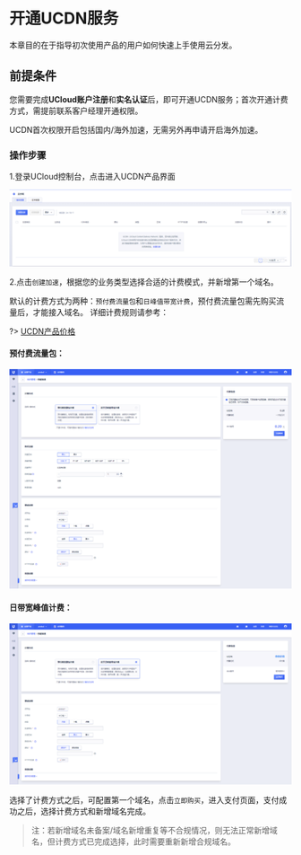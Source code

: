 # 开通UCDN服务

本章目的在于指导初次使用产品的用户如何快速上手使用云分发。

## 前提条件

您需要完成<strong>UCloud账户注册</strong>和<strong>实名认证</strong>后，即可开通UCDN服务；首次开通计费方式，需提前联系客户经理开通权限。

UCDN首次权限开启包括国内/海外加速，无需另外再申请开启海外加速。

### 操作步骤

1.登录UCloud控制台，点击进入UCDN产品界面

![2021-UCDN首次新增域名](/images/2021-UCDN首次新增域名.png)

2.点击<code>创建加速</code>，根据您的业务类型选择合适的计费模式，并新增第一个域名。

默认的计费方式为两种：<code>预付费流量包</code>和<code>日峰值带宽计费</code>，预付费流量包需先购买流量后，才能接入域名。
详细计费规则请参考： 

?> [UCDN产品价格](https://docs.ucloud.cn/ucdn/charge/flowday_new)

#### 预付费流量包：

![2022-UCDN首次新增域名-预付费流量包新增域名](/images/2022-UCDN首次新增域名-预付费流量包新增域名.png)

#### 日带宽峰值计费：

![2021-UCDN首次新增域名-日峰值带宽计费](/images/2021-UCDN首次新增域名-日峰值带宽计费.png)

选择了计费方式之后，可配置第一个域名，点击<code>立即购买</code>，进入支付页面，支付成功之后，选择计费方式和新增域名完成。

> 注：若新增域名未备案/域名新增重复等不合规情况，则无法正常新增域名，但计费方式已完成选择，此时需要重新新增合规域名。
